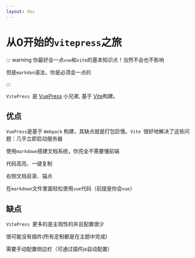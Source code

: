 ```yaml
---
layout: doc
---
```


# 从0开始的`vitepress`之旅



::: warning
你最好会一点`vue`和`vite`的基本知识点！当然不会也不影响

但是`markdon`语法，你是必须会一点的

:::

`VitePress `是 [VuePress](https://vuepress.vuejs.org/) 小兄弟, 基于 [Vite](https://github.com/vitejs/vite)构建。



## 优点

`VuePress`是基于 `Webpack` 构建，其缺点就是打包巨慢。`Vite `很好地解决了这些问题：几乎立即启动服务器

使用`markdown`搭建文档系统，你完全不需要懂前端

代码高亮、一键复制

右侧文档目录、锚点

在`markdown`文件里面轻松使用`vue`代码（前提是你会`vue`）



## 缺点

`VitePress `更多的是主观性的并且配置很少

很可能没有插件(所有定制都是在主题中完成)

需要手动配置侧边栏（可通过插件js自动配置）
